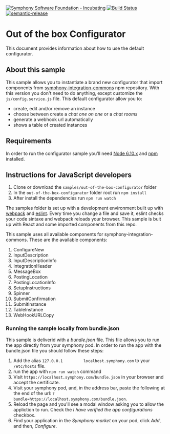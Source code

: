 [![Symphony Software Foundation - Incubating](https://cdn.rawgit.com/symphonyoss/contrib-toolbox/master/images/ssf-badge-incubating.svg)](https://symphonyoss.atlassian.net/wiki/display/FM/Incubating) [![Build Status](https://travis-ci.org/symphonyoss/App-Integrations-FE-Commons.svg?branch=dev)](https://travis-ci.org/symphonyoss/App-Integrations-FE-Commons) [![semantic-release](https://img.shields.io/badge/%20%20%F0%9F%93%A6%F0%9F%9A%80-semantic--release-e10079.svg)](https://github.com/semantic-release/semantic-release)

# Out of the box Configurator
This document provides information about how to use the default configurator.

## About this sample
This sample allows you to instantiate a brand new configurator that import components from [symphony-integration-commons][commons] npm repository. With this version you don't need to do anything, except customize the `js/config.service.js` file.
This default configurator allow you to:
* create, edit and/or remove an instance
* choose between create a _chat one on one_ or a _chat rooms_
* generate a webhook url automatically
* shows a table of created instances

## Requirements
In order to run the configurator sample you'll need [Node 6.10.x][node] and [npm][npm] installed.

## Instructions for JavaScript developers 
1. Clone or download the `samples/out-of-the-box-configurator` folder
2. In the `out-of-the-box-configurator` folder root run `npm install`
3. After install the dependencies run `npm run watch`

The samples folder is set up with a development environment built up with [webpack][webpack] and [eslint][eslint]. Every time you change a file and save it, eslint checks your code sintaxe and webpack reloads your browser. This sample is buit up with React and some imported components from this repo.

This sample uses all available components for symphony-integration-commons. These are the available components:

1. ConfigureNew
2. InputDescription
3. InputDescriptionInfo
4. IntegrationHeader
5. MessageBox
6. PostingLocation
7. PostingLocationInfo
8. SetupInstructions
9. Spinner
10. SubmitConfirmation
11. SubmitInstance
12. TableInstance
13. WebHookURLCopy

### Running the sample locally from bundle.json
This sample is deliverid with a *bundle.json* file. This file allows you to run the app directly from your symphony pod. In order to run the app with the bundle.json file you should follow these steps:
1. Add the alias `127.0.0.1         localhost.symphony.com` to your `/etc/hosts` file.
2. run the app with `npm run watch` command
3. Visit `https://localhost.symphony.com/bundle.json` in your browser and accept the certificate.
4. Visit your symphony pod, and, in the address bar, paste the following at the end of the url:  `?bundle=https://localhost.symphony.com/bundle.json`. 
5. Reload the page and you'll see a modal window asking you to allow the appliction to run. Check the _I have verified the app configurations_ checkbox. 
6. Find your application in the _Symphony market_ on your pod, click _Add_, and then, _Configure_.

[commons]: https://www.npmjs.com/package/symphony-integration-commons
[eslint]: http://eslint.org/
[node]: https://nodejs.org/en/
[npm]: https://www.npmjs.com/
[react]: https://facebook.github.io/react/
[redux]: http://redux.js.org/
[webpack]: https://webpack.github.io/
